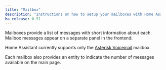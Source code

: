 ```yaml
---
title: "Mailbox"
description: "Instructions on how to setup your mailboxes with Home Assistant."
ha_release: 0.51
---
```


Mailboxes provide a list of messages with short information about each. Mailbox messages appear on a separate panel in the frontend.

Home Assistant currently supports only the [Asterisk Voicemail](/component/mailbox.asterisk_mbox) mailbox.

Each mailbox also provides an entity to indicate the number of messages available on the main page.
